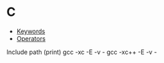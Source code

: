 # C

* [Keywords](C-Keywords) 
* [Operators](C-Operators)

Include path (print)
	gcc -xc -E -v -
	gcc -xc++ -E -v -
